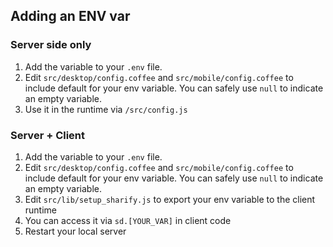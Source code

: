## Adding an ENV var

### Server side only

1. Add the variable to your `.env` file.
1. Edit `src/desktop/config.coffee` and `src/mobile/config.coffee` to include default for your env variable. You can safely use `null` to indicate an empty variable.
1. Use it in the runtime via `/src/config.js`

### Server + Client

1. Add the variable to your `.env` file.
1. Edit `src/desktop/config.coffee` and `src/mobile/config.coffee` to include default for your env variable. You can safely use `null` to indicate an empty variable.
1. Edit `src/lib/setup_sharify.js` to export your env variable to the client runtime
1. You can access it via `sd.[YOUR_VAR]` in client code
1. Restart your local server
